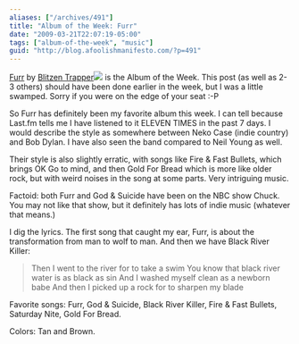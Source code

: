```yaml
---
aliases: ["/archives/491"]
title: "Album of the Week: Furr"
date: "2009-03-21T22:07:19-05:00"
tags: ["album-of-the-week", "music"]
guid: "http://blog.afoolishmanifesto.com/?p=491"
---
```

[Furr](http://www.amazon.com/gp/product/B001CVCBBW) by [Blitzen Trapper](http://www.amazon.com/gp/redirect.html?ie=UTF8&location=http%3A%2F%2Fwww.amazon.com%2Fgp%2Fentity%2FBlitzen-Trapper%2FB00197CYR0%3Fie%3DUTF8%26ref%255F%3Dntt%255Fmus%255Fdp%255Fpel&tag=afooman-20&linkCode=ur2&camp=1789&creative=390957)![](https://www.assoc-amazon.com/e/ir?t=afooman-20&l=ur2&o=1) is the Album of the Week. This post (as well as 2-3 others) should have been done earlier in the week, but I was a little swamped. Sorry if you were on the edge of your seat :-P

So Furr has definitely been my favorite album this week. I can tell because Last.fm tells me I have listened to it ELEVEN TIMES in the past 7 days. I would describe the style as somewhere between Neko Case (indie country) and Bob Dylan. I have also seen the band compared to Neil Young as well.

Their style is also slightly erratic, with songs like Fire & Fast Bullets, which brings OK Go to mind, and then Gold For Bread which is more like older rock, but with weird noises in the song at some parts. Very intriguing music.

Factoid: both Furr and God & Suicide have been on the NBC show Chuck. You may not like that show, but it definitely has lots of indie music (whatever that means.)

I dig the lyrics. The first song that caught my ear, Furr, is about the transformation from man to wolf to man. And then we have Black River Killer:

> Then I went to the river for to take a swim You know that black river water is as black as sin And I washed myself clean as a newborn babe And then I picked up a rock for to sharpen my blade

Favorite songs: Furr, God & Suicide, Black River Killer, Fire & Fast Bullets, Saturday Nite, Gold For Bread.

Colors: Tan and Brown.
